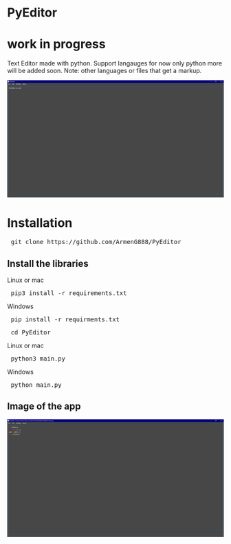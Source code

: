 # PyEditor

<h1> work in progress </h1>
Text Editor made with python. Support langauges for now only python more will be added soon.
Note: other languages or files that get a markup.

![Image of the app when its not python file](https://raw.githubusercontent.com/ArmenG888/PyEditor/main/Screenshots/Capture.PNG)

<h1> Installation </h1>

<pre> git clone https://github.com/ArmenG888/PyEditor </pre>

<h2> Install the libraries </h2>
Linux or mac
<pre> pip3 install -r requirements.txt  </pre>
Windows
<pre> pip install -r requirments.txt </pre>
<pre> cd PyEditor </pre>
Linux or mac
<pre> python3 main.py </pre>
Windows
<pre> python main.py </pre>

<h2> Image of the app </h2>

![Image of the app](https://raw.githubusercontent.com/ArmenG888/PyEditor/main/Screenshots/PyEditor.PNG)
